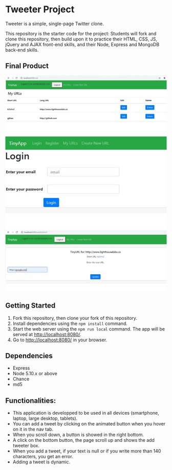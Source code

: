 # Tweeter Project

Tweeter is a simple, single-page Twitter clone.

This repository is the starter code for the project: Students will fork and clone this repository, then build upon it to practice their HTML, CSS, JS, jQuery and AJAX front-end skills, and their Node, Express and MongoDB back-end skills.

## Final Product

!["My URLs page whish show the list of URLs of the user logged in"](https://github.com/khaoulamouanniss/tinyapp/blob/master/docs/urls.jpg?raw=true)
!["The login Page"](https://github.com/khaoulamouanniss/tinyapp/blob/master/docs/login.jpg?raw=true)
!["The URL page where you can update it and see its shortURL and access to it"](https://github.com/khaoulamouanniss/tinyapp/blob/master/docs/urls_show.jpg?raw=true)


## Getting Started

1. Fork this repository, then clone your fork of this repository.
2. Install dependencies using the `npm install` command.
3. Start the web server using the `npm run local` command. The app will be served at <http://localhost:8080/>.
4. Go to <http://localhost:8080/> in your browser.

## Dependencies

- Express
- Node 5.10.x or above
- Chance
- md5

## Functionalities:

- This application is developped to be used in all devices (smartphone, laptop, large desktop, tablets).
- You can add a tweet by clicking on the animated button when you hover on it in the nav tab.
- When you scroll down, a button is showed in the right bottom.
- A click on the bottom button, the page scroll up and shows the add tweeter box.
- When you add a tweet, if your text is null or if you write more than 140 characters, you get an error.
- Adding a tweet is dynamic.
